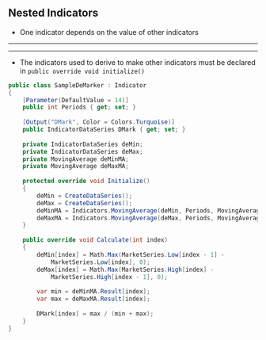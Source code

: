 Nested Indicators
---
* One indicator depends on the value of other indicators
---
---
* The indicators used to derive to make other indicators must be declared in ```public override void initialize()```
```cs
public class SampleDeMarker : Indicator
{
    [Parameter(DefaultValue = 14)]
    public int Periods { get; set; }
 
    [Output("DMark", Color = Colors.Turquoise)]
    public IndicatorDataSeries DMark { get; set; }
 
    private IndicatorDataSeries deMin;
    private IndicatorDataSeries deMax;
    private MovingAverage deMinMA;
    private MovingAverage deMaxMA;
 
    protected override void Initialize()
    {
        deMin = CreateDataSeries();
        deMax = CreateDataSeries();
        deMinMA = Indicators.MovingAverage(deMin, Periods, MovingAverageType.Simple);
        deMaxMA = Indicators.MovingAverage(deMax, Periods, MovingAverageType.Simple);
    }
 
    public override void Calculate(int index)
    {
        deMin[index] = Math.Max(MarketSeries.Low[index - 1] - 
            MarketSeries.Low[index], 0);
        deMax[index] = Math.Max(MarketSeries.High[index] - 
            MarketSeries.High[index - 1], 0);
 
        var min = deMinMA.Result[index];
        var max = deMaxMA.Result[index];
 
        DMark[index] = max / (min + max);
    }
}
```
